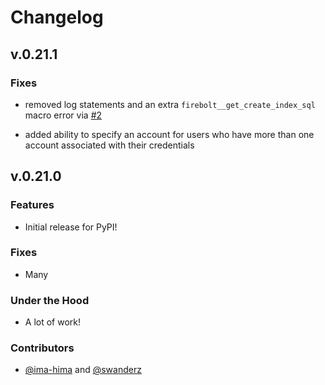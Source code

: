 # Changelog

## v.0.21.1

### Fixes

- removed log statements and an extra `firebolt__get_create_index_sql` macro error via [#2](https://github.com/firebolt-db/dbt-firebolt/pull/2)

- added ability to specify an account for users who have more than one account associated with their credentials


## v.0.21.0

### Features

- Initial release for PyPI!

### Fixes

- Many
### Under the Hood

- A lot of work!

### Contributors

- [@ima-hima](https://github.com/ima-hima) and [@swanderz](https://github.com/swanderz)
